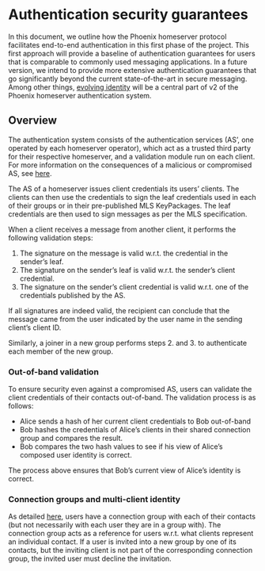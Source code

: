 # Authentication security guarantees

In this document, we outline how the Phoenix homeserver protocol facilitates end-to-end authentication in this first phase of the project. This first approach will provide a baseline of authentication guarantees for users that is comparable to commonly used messaging applications. In a future version, we intend to provide more extensive authentication guarantees that go significantly beyond the current state-of-the-art in secure messaging. Among other things, [evolving identity](evolving_identities.md) will be a central part of v2 of the Phoenix homeserver authentication system.

## Overview

The authentication system consists of the authentication services (AS’, one operated by each homeserver operator), which act as a trusted third party for their respective homeserver, and a validation module run on each client. For more information on the consequences of a malicious or compromised AS, see [here](../../threat_model/qualitative/authentication_service.md).

The AS of a homeserver issues client credentials its users’ clients. The clients can then use the credentials to sign the leaf credentials used in each of their groups or in their pre-published MLS KeyPackages. The leaf credentials are then used to sign messages as per the MLS specification.

When a client receives a message from another client, it performs the following validation steps:

1. The signature on the message is valid w.r.t. the credential in the sender’s leaf.
2. The signature on the sender’s leaf is valid w.r.t. the sender’s client credential.
3. The signature on the sender’s client credential is valid w.r.t. one of the credentials published by the AS.

If all signatures are indeed valid, the recipient can conclude that the message came from the user indicated by the user name in the sending client’s client ID.

Similarly, a joiner in a new group performs steps 2. and 3. to authenticate each member of the new group.

### Out-of-band validation

To ensure security even against a compromised AS, users can validate the client credentials of their contacts out-of-band. The validation process is as follows:

- Alice sends a hash of her current client credentials to Bob out-of-band
- Bob hashes the credentials of Alice’s clients in their shared connection group and compares the result.
- Bob compares the two hash values to see if his view of Alice’s composed user identity is correct.

The process above ensures that Bob’s current view of Alice’s identity is correct.

### Connection groups and multi-client identity

As detailed [here](./connection_establishment.md), users have a connection group with each of their contacts (but not necessarily with each user they are in a group with). The connection group acts as a reference for users w.r.t. what clients represent an individual contact. If a user is invited into a new group by one of its contacts, but the inviting client is not part of the corresponding connection group, the invited user must decline the invitation.

